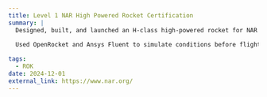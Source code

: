 ```yaml
---
title: Level 1 NAR High Powered Rocket Certification
summary: | 
  Designed, built, and launched an H-class high-powered rocket for NAR certification. 
          
  Used OpenRocket and Ansys Fluent to simulate conditions before flight.

tags:
  - ROK
date: 2024-12-01
external_link: https://www.nar.org/
---
```

